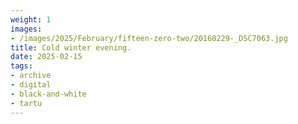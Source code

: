 ```yaml
---
weight: 1
images:
- /images/2025/February/fifteen-zero-two/20160229-_DSC7063.jpg
title: Cold winter evening.
date: 2025-02-15
tags:
- archive
- digital
- black-and-white
- tartu
---
```


